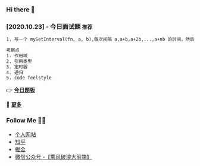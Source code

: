 ### Hi there 👋
<!--
**szjxxy/szjxxy** is a ✨ _special_ ✨ repository because its `README.md` (this file) appears on your GitHub profile.

Here are some ideas to get you started:

- 🔭 I’m currently working on ...
- 🌱 I’m currently learning ...
- 👯 I’m looking to collaborate on ...
- 🤔 I’m looking for help with ...
- 💬 Ask me about ...
- 📫 How to reach me: ...
- 😄 Pronouns: ...
- ⚡ Fun fact: ...
-->

### [2020.10.23] - 今日面试题 `推荐`

```html
1. 写一个 mySetInterval(fn, a, b),每次间隔 a,a+b,a+2b,...,a+nb 的时间，然后写一个 myClear，停止上面的 mySetInterval

考察点
1. 作用域
2. 引用类型
3. 定时器
4. 递归
5. code feelstyle

```

 👉   **[今日题板](https://github.com/szjxxy/fe-happy-interview/issues/1)**

🚀    **[更多](https://github.com/szjxxy/fe-happy-interview/issues)**

### Follow Me 🔅🔆

- [个人网站](http://fe.teachclass.cn/)
- [知乎](http://fe.teachclass.cn/)
- [掘金](http://fe.teachclass.cn/)
- [微信公众号 -【乘风破浪大前端】](http://fe.teachclass.cn/)
